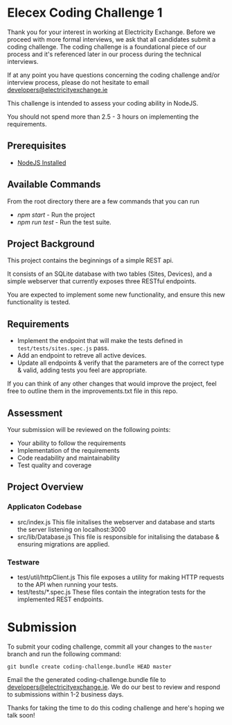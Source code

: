 # Elecex Coding Challenge 1

Thank you for your interest in working at Electricity Exchange. Before we proceed with more formal interviews, we ask that all candidates submit a coding challenge. The coding challenge is a foundational piece of our process and it's referenced later in our process during the technical interviews.

If at any point you have questions concerning the coding challenge and/or interview process, please do not hesitate to email developers@electricityexchange.ie

This challenge is intended to assess your coding ability in NodeJS.

You should not spend more than 2.5 - 3 hours on implementing the requirements.

## Prerequisites

- [NodeJS Installed](https://nodejs.org/en/download/)

## Available Commands

From the root directory there are a few commands that you can run
- _npm start_ - Run the project
- _npm run test_ - Run the test suite.

## Project Background

This project contains the beginnings of a simple REST api.

It consists of an SQLite database with two tables (Sites, Devices), and a simple webserver that currently exposes three RESTful endpoints.

You are expected to implement some new functionality, and ensure this new functionality is tested.

## Requirements

- Implement the endpoint that will make the tests defined in `test/tests/sites.spec.js` pass.
- Add an endpoint to retreve all active devices.
- Update all endpoints & verify that the parameters are of the correct type & valid, adding tests you feel are appropriate.

If you can think of any other changes that would improve the project, feel free to outline them in the improvements.txt file in this repo.

## Assessment

Your submission will be reviewed on the following points:

- Your ability to follow the requirements
- Implementation of the requirements
- Code readability and maintainability
- Test quality and coverage

## Project Overview

### Applicaton Codebase

- src/index.js
    This file initalises the webserver and database and starts the server listening on localhost:3000
- src/lib/Database.js
    This file is responsible for initalising the database & ensuring migrations are applied.

### Testware

- test/util/httpClient.js
    This file exposes a utility for making HTTP requests to the API when running your tests.
- test/tests/*.spec.js
    These files contain the integration tests for the implemented REST endpoints.

# Submission

To submit your coding challenge, commit all your changes to the `master` branch and run the following command:

```git bundle create coding-challenge.bundle HEAD master```

Email the the generated coding-challenge.bundle file to developers@electricityexchange.ie. We do our best to review and respond to submissions within 1-2 business days.

Thanks for taking the time to do this coding challenge and here's hoping we talk soon!